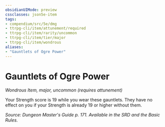 ```yaml
---
obsidianUIMode: preview
cssclasses: json5e-item
tags:
- compendium/src/5e/dmg
- ttrpg-cli/item/attunement/required
- ttrpg-cli/item/rarity/uncommon
- ttrpg-cli/item/tier/major
- ttrpg-cli/item/wondrous
aliases: 
- "Gauntlets of Ogre Power"
---
```

# Gauntlets of Ogre Power
*Wondrous Item, major, uncommon (requires attunement)*  


Your Strength score is 19 while you wear these gauntlets. They have no effect on you if your Strength is already 19 or higher without them.

*Source: Dungeon Master's Guide p. 171. Available in the SRD and the Basic Rules.*